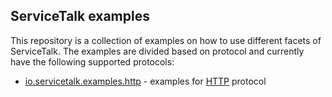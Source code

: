 ## ServiceTalk examples

This repository is a collection of examples on how to use different facets of ServiceTalk.
The examples are divided based on protocol and currently have the following supported protocols:

- [io.servicetalk.examples.http](src/main/java/io/servicetalk/examples/http) - examples for
[HTTP](https://tools.ietf.org/html/rfc7231) protocol
